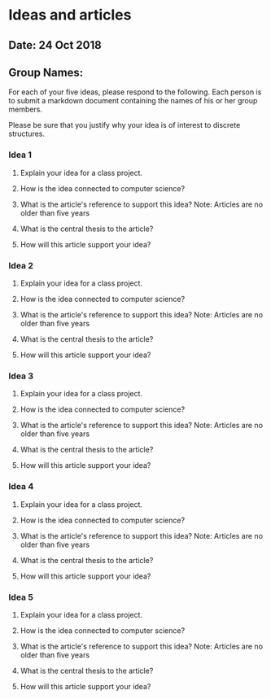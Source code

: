 # Ideas and articles


## Date: 24 Oct 2018
## Group Names:




For each of your five ideas, please respond to the following. Each person is to submit a markdown document containing the names of his or her group members.

Please be sure that you justify why your idea is of interest to discrete structures.



### Idea 1
1) Explain your idea for a class project.

2) How is the idea connected to computer science?

3) What is the article's reference to support this idea? Note: Articles are no older than five years

4) What is the central thesis to the article?

5) How will this article support your idea?


### Idea 2
1) Explain your idea for a class project.

2) How is the idea connected to computer science?

3) What is the article's reference to support this idea? Note: Articles are no older than five years

4) What is the central thesis to the article?

5) How will this article support your idea?


### Idea 3
1) Explain your idea for a class project.

2) How is the idea connected to computer science?

3) What is the article's reference to support this idea? Note: Articles are no older than five years

4) What is the central thesis to the article?

5) How will this article support your idea?


### Idea 4
1) Explain your idea for a class project.

2) How is the idea connected to computer science?

3) What is the article's reference to support this idea? Note: Articles are no older than five years

4) What is the central thesis to the article?

5) How will this article support your idea?


### Idea 5
1) Explain your idea for a class project.

2) How is the idea connected to computer science?

3) What is the article's reference to support this idea? Note: Articles are no older than five years

4) What is the central thesis to the article?

5) How will this article support your idea?
